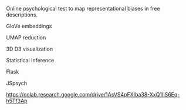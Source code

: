 Online psychological test to map representational biases in free descriptions.

GloVe embeddings

UMAP reduction 

3D D3 visualization

Statistical Inference

Flask

JSpsych

https://colab.research.google.com/drive/1AsVS4pFXIba38-XxQ1IIS6Eq-h5Tf3Ap
